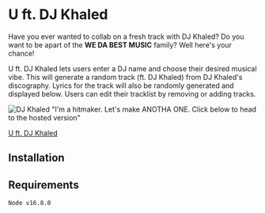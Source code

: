 # U ft. DJ Khaled

Have you ever wanted to collab on a fresh track with DJ Khaled? Do you want to be apart of the **WE DA BEST MUSIC** family? Well here's your chance!

U ft. DJ Khaled lets users enter a DJ name and choose their desired musical vibe. This will generate a random track (ft. DJ Khaled) from DJ Khaled's discography. Lyrics for the track will also be randomly generated and displayed below. Users can edit their tracklist by removing or adding tracks.

![DJ Khaled](https://vegasmagazine.com/get/files/image/galleries/DJ-Khaled-1.jpg)
"I'm a hitmaker. Let's make ANOTHA ONE. Click below to head to the hosted version"

[U ft. DJ Khaled](https://u-ft-djkhaled.netlify.app/)

## Installation

## Requirements

    Node v16.8.0
